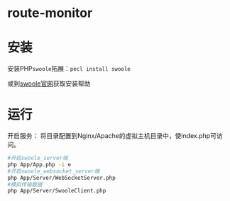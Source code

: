 # route-monitor

# 安装

安装PHP`swoole`拓展：`pecl install swoole`

或到[swoole官网](http://www.swoole.com/)获取安装帮助

# 运行

开启服务：
将目录配置到Nginx/Apache的虚拟主机目录中，使index.php可访问。
``` bash
#开启swoole_server端
php App/App.php -i e
#开启swoole_websocket_server端
php App/Server/WebSocketServer.php
#模拟传输数据
php App/Server/SwooleClient.php
```
